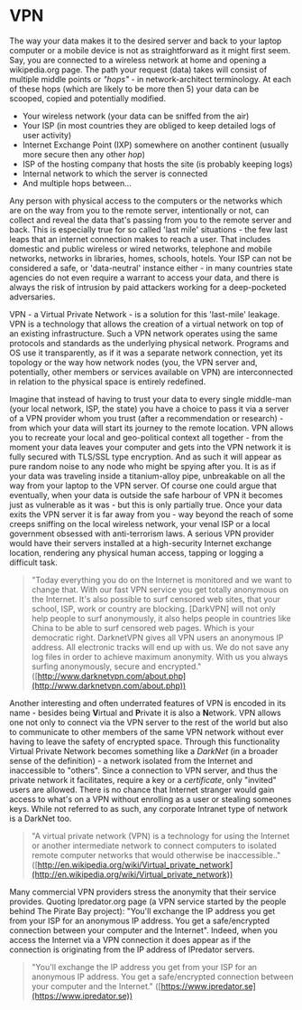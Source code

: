 VPN
===

The way your data makes it to the desired server and back to your laptop computer or a mobile device is not as straightforward as it might first seem. Say, you are connected to a wireless network at home and opening a wikipedia.org page. The path your request (data) takes will consist of multiple middle points or *"hops"* - in network-architect terminology. At each of these hops (which are likely to be more then 5) your data can be scooped, copied and potentially modified.

 * Your wireless network (your data can be sniffed from the air)
 * Your ISP (in most countries they are obliged to keep detailed logs of user activity)
 * Internet Exchange Point (IXP) somewhere on another continent (usually more secure then any other *hop*)
 * ISP of the hosting company that hosts the site (is probably keeping logs)
 * Internal network to which the server is connected
 * And multiple hops between...

Any person with physical access to the computers or the networks which are on the way from you to the remote server, intentionally or not, can collect and reveal the data that's passing from you to the remote server and back. This is especially true for so called 'last mile' situations - the few last leaps that an internet connection makes to reach a user. That includes domestic and public wireless or wired networks, telephone and mobile networks, networks in libraries, homes, schools, hotels. Your ISP can not be considered a safe, or 'data-neutral' instance either - in many countries state agencies do not even require a warrant to access your data, and there is always the risk of intrusion by paid attackers working for a deep-pocketed adversaries.

VPN - a Virtual Private Network - is a solution for this 'last-mile' leakage. VPN is a technology that allows the creation of a virtual network on top of an existing infrastructure. Such a VPN network operates using the same protocols and standards as the underlying physical network. Programs and OS use it transparently, as if it was a separate network connection, yet its topology or the way how network nodes (you, the VPN server and, potentially, other members or services available on VPN) are interconnected in relation to the physical space is entirely redefined.

Imagine that instead of having to trust your data to every single middle-man (your local network, ISP, the state) you have a choice to pass it via a server of a VPN provider whom you trust (after a recommendation or research) - from which your data will start its journey to the remote location. VPN allows you to recreate your local and geo-political context all together - from the moment your data leaves your computer and gets into the VPN network it is fully secured with TLS/SSL type encryption. And as such it will appear as pure random noise to any node who might be spying after you. It is as if your data was traveling inside a titanium-alloy pipe, unbreakable on all the way from your laptop to the VPN server. Of course one could argue that eventually, when your data is outside the safe harbour of VPN it becomes just as vulnerable as it was - but this is only partially true. Once your data exits the VPN server it is far away from you - way beyond the reach of some creeps sniffing on the local wireless network, your venal ISP or a local government obsessed with anti-terrorism laws. A serious VPN provider would have their servers installed at a high-security Internet exchange location, rendering any physical human access, tapping or logging a difficult task.

> "Today everything you do on the Internet is monitored and we want to change that. With our fast VPN service you get totally anonymous on the Internet. It's also possible to surf censored web sites, that your school, ISP, work or country are blocking. [DarkVPN] will not only help people to surf anonymously, it also helps people in countries like China to be able to surf censored web pages. Which is your democratic right. DarknetVPN gives all VPN users an anonymous IP address. All electronic tracks will end up with us. We do not save any log files in order to achieve maximum anonymity. With us you always surfing anonymously, secure and encrypted." ([http://www.darknetvpn.com/about.php](http://www.darknetvpn.com/about.php))

Another interesting and often underrated features of VPN is encoded in its name - besides being **V**irtual and **P**rivate it is also a **N**etwork. VPN allows one not only to connect via the VPN server to the rest of the world but also to communicate to other members of the same VPN network without ever having to leave the safety of encrypted space. Through this functionality Virtual Private Network becomes something like a *DarkNet* (in a broader sense of the definition) - a network isolated from the Internet and inaccessible to "others". Since a connection to VPN server, and thus the private network it facilitates, require a key or a *certificate*, only "invited" users are allowed. There is no chance that Internet stranger would gain access to what's on a VPN without enrolling as a user or stealing someones keys. While not referred to as such, any corporate Intranet type of network is a DarkNet too.

> "A virtual private network (VPN) is a technology for using the Internet or another intermediate network to connect computers to isolated remote computer networks that would otherwise be inaccessible.."([http://en.wikipedia.org/wiki/Virtual_private_network](http://en.wikipedia.org/wiki/Virtual_private_network))

Many commercial VPN providers stress the anonymity that their service provides. Quoting Ipredator.org page (a VPN service started by the people behind The Pirate Bay project): "You'll exchange the IP address you get from your ISP for an anonymous IP address. You get a safe/encrypted connection between your computer and the Internet". Indeed, when you access the Internet via a VPN connection it does appear as if the connection is originating from the IP address of IPredator servers.

> "You'll exchange the IP address you get from your ISP for an anonymous IP address. You get a safe/encrypted connection between your computer and the Internet." ([https://www.ipredator.se](https://www.ipredator.se))
